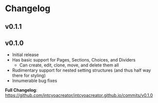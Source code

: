 # Changelog

## v0.1.1


## v0.1.0

* Initial release
* Has basic support for Pages, Sections, Choices, and Dividers
    * Can create, edit, clone, move, and delete them all
* Rudimentary support for nested setting structures (and thus half way there for styling)
* Innumerable bug fixes

**Full Changelog**:
https://github.com/intcyoacreator/intcyoacreator.github.io/commits/v0.1.0
